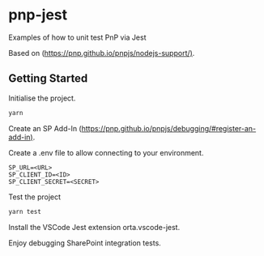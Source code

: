# pnp-jest

Examples of how to unit test PnP via Jest

Based on (<https://pnp.github.io/pnpjs/nodejs-support/)>.

## Getting Started

Initialise the project.

```bash
yarn
```

Create an SP Add-In (<https://pnp.github.io/pnpjs/debugging/#register-an-add-in)>.

Create a .env file to allow connecting to your environment.

```.env
SP_URL=<URL>
SP_CLIENT_ID=<ID>
SP_CLIENT_SECRET=<SECRET>
```

Test the project

```bash
yarn test
```

Install the VSCode Jest extension orta.vscode-jest.

Enjoy debugging SharePoint integration tests.
